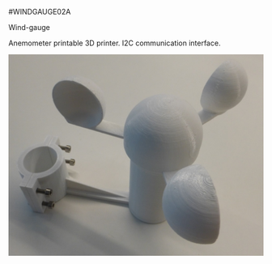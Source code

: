 <!--- PrjInfo ---> <!--- Please remove this line after manually editing --->
<!--- 00a56be08b96043df9e37d6aff7b6990 --->
<!--- Created:20170112-18:22: ---> 
<!--- Author:Mlab: ---> 
<!--- AuthorEmail:mlab@mlab.cz: ---> 
<!--- Tags:imported: ---> 
<!--- Ust:None: ---> 
<!--- Name:WINDGAUGE02A: --->
#WINDGAUGE02A 
<!--- LongName --->
Wind-gauge
<!--- ELongName ---> 

<!--- Lead --->
Anemometer printable 3D printer. I2C communication interface.
<!--- ELead ---> 

![LeadImg](WINDGAUGE02A_Small.jpg) 


​
​
<!--- Description --->
<!--- EDescription --->
<!--- Content --->
<!--- EContent --->
            